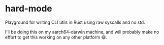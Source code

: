 # hard-mode

Playground for writing CLI utils in Rust using raw syscalls and no std.

I'll be doing this on my aarch64-darwin machine, and will probably make no
effort to get this working on any other platform 😅.
